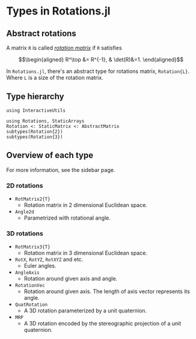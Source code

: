 # Types in Rotations.jl

## Abstract rotations
A matrix ``R`` is called [*rotation matrix*](https://en.wikipedia.org/wiki/Rotation_matrix) if ``R`` satisfies

```math
\begin{aligned}
R^\top &= R^{-1}, & \det(R)&=1.
\end{aligned}
```

In `Rotations.jl`, there's an abstract type for rotations matrix, `Rotation{L}`.
Where `L` is a size of the rotation matrix.

## Type hierarchy

```@setup hierarchy
using InteractiveUtils
```

```@repl hierarchy
using Rotations, StaticArrays
Rotation <: StaticMatrix <: AbstractMatrix
subtypes(Rotation{2})
subtypes(Rotation{3})
```

## Overview of each type
For more information, see the sidebar page.

### 2D rotations
* `RotMatrix2{T}`
    * Rotation matrix in 2 dimensional Euclidean space.
* `Angle2d`
    * Parametrized with rotational angle.

### 3D rotations
* `RotMatrix3{T}`
    * Rotation matrix in 3 dimensional Euclidean space.
* `RotX`, `RotYZ`, `RotXYZ` and etc.
    * Euler angles.
* `AngleAxis`
    * Rotation around given axis and angle.
* `RotationVec`
    * Rotation around given axis. The length of axis vector represents its angle.
* `QuatRotation`
    * A 3D rotation parameterized by a unit quaternion.
* `MRP`
    * A 3D rotation encoded by the stereographic projection of a unit quaternion.

